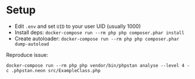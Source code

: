 # Setup

 * Edit `.env` and set `UID` to your user UID (usually 1000)
 * Install deps: `docker-compose run --rm php php composer.phar install`
 * Create autoloader: `docker-compose run --rm php php composer.phar dump-autoload`

Reproduce issue:

```
docker-compose run --rm php php vendor/bin/phpstan analyse --level 4 -c .phpstan.neon src/ExampleClass.php
```
